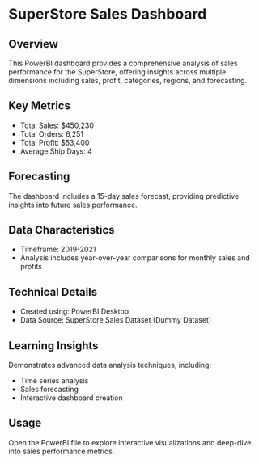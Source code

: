 # SuperStore Sales Dashboard

## Overview
This PowerBI dashboard provides a comprehensive analysis of sales performance for the SuperStore, offering insights across multiple dimensions including sales, profit, categories, regions, and forecasting.

## Key Metrics
- Total Sales: $450,230
- Total Orders: 6,251
- Total Profit: $53,400
- Average Ship Days: 4

## Forecasting
The dashboard includes a 15-day sales forecast, providing predictive insights into future sales performance.

## Data Characteristics
- Timeframe: 2019-2021
- Analysis includes year-over-year comparisons for monthly sales and profits

## Technical Details
- Created using: PowerBI Desktop
- Data Source: SuperStore Sales Dataset (Dummy Dataset)

## Learning Insights
Demonstrates advanced data analysis techniques, including:
- Time series analysis
- Sales forecasting
- Interactive dashboard creation

## Usage
Open the PowerBI file to explore interactive visualizations and deep-dive into sales performance metrics.

